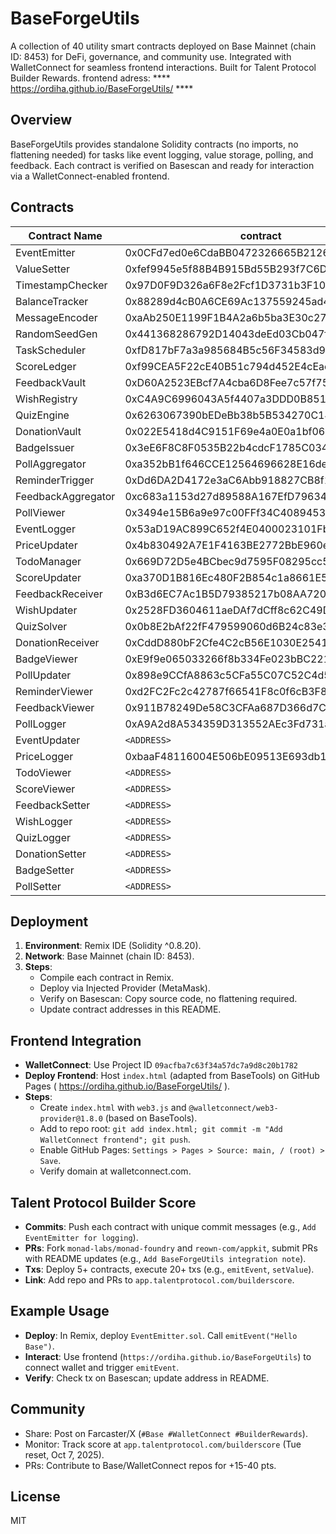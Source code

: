 # BaseForgeUtils

A collection of 40 utility smart contracts deployed on Base Mainnet (chain ID: 8453) for DeFi, governance, and community use. Integrated with WalletConnect for seamless frontend interactions. Built for Talent Protocol Builder Rewards.
frontend adress:  ****      https://ordiha.github.io/BaseForgeUtils/     ****

## Overview
BaseForgeUtils provides standalone Solidity contracts (no imports, no flattening needed) for tasks like event logging, value storage, polling, and feedback. Each contract is verified on Basescan and ready for interaction via a WalletConnect-enabled frontend.

## Contracts
| Contract Name | contract | Category | basescan link |
|---------------|---------|----------|-------------|
| EventEmitter | 0x0CFd7ed0e6CdaBB0472326665B21266cC76F4a5B | Event Logging | https://basescan.org/address/0x0cfd7ed0e6cdabb0472326665b21266cc76f4a5b#code |
| ValueSetter | 0xfef9945e5f88B4B915Bd55B293f7C6D1EB41DdCF | Data Storage | https://basescan.org/address/0xfef9945e5f88b4b915bd55b293f7c6d1eb41ddcf#code |
| TimestampChecker | 0x97D0F9D326a6F8e2Fcf1D3731b3F108d8Ea4545e | Time Management | https://basescan.org/address/0x97d0f9d326a6f8e2fcf1d3731b3f108d8ea4545e#code |
| BalanceTracker | 0x88289d4cB0A6CE69Ac137559245ad4C54AFe9c4a | Tracking | https://basescan.org/address/0x88289d4cb0a6ce69ac137559245ad4c54afe9c4a#code |
| MessageEncoder | 0xaAb250E1199F1B4A2a6b5ba3E30c2752676Dd52c | Encoding | https://basescan.org/address/0xaab250e1199f1b4a2a6b5ba3e30c2752676dd52c#code |
| RandomSeedGen | 0x441368286792D14043deEd03Cb047f66d29effd0 | Random Generation | (https://basescan.org/address/0x441368286792d14043deed03cb047f66d29effd0#code) |
| TaskScheduler | 0xfD817bF7a3a985684B5c56F34583d927954c530a | Scheduling | https://basescan.org/address/0xfd817bf7a3a985684b5c56f34583d927954c530a#code |
| ScoreLedger | 0xf99CEA5F22cE40B51c794d452E4cEacF49E32503 | Scoring | https://basescan.org/address/0xf99cea5f22ce40b51c794d452e4ceacf49e32503#code |
| FeedbackVault | 0xD60A2523EBcf7A4cba6D8Fee7c57f75983a510b9 | Feedback | https://basescan.org/address/0xd60a2523ebcf7a4cba6d8fee7c57f75983a510b9#code |
| WishRegistry | 0xC4A9C6996043A5f4407a3DDD0B85159252fD328b | Registry | https://basescan.org/address/0xc4a9c6996043a5f4407a3ddd0b85159252fd328b#code |
| QuizEngine | 0x6263067390bEDeBb38b5B534270C1489c0d004bf | Quiz | https://basescan.org/address/0x6263067390bedebb38b5b534270c1489c0d004bf#codee |
| DonationVault | 0x022E5418d4C9151F69e4a0E0a1bf06BCc5B58e0C | Donation | https://basescan.org/address/0x022e5418d4c9151f69e4a0e0a1bf06bcc5b58e0c#code |
| BadgeIssuer | 0x3eE6F8C8F0535B22b4cdcF1785C0342084764AEf | Badges | https://basescan.org/address/0x3ee6f8c8f0535b22b4cdcf1785c0342084764aef#code |
| PollAggregator | 0xa352bB1f646CCE12564696628E16de617955a893 | Polling |https://basescan.org/address/0xa352bb1f646cce12564696628e16de617955a893#code |
| ReminderTrigger | 0xDd6DA2D4172e3aC6Abb918827CB8f114731847F9 | Reminders | https://basescan.org/address/0xdd6da2d4172e3ac6abb918827cb8f114731847f9#code |
| FeedbackAggregator | 0xc683a1153d27d89588A167EfD7963426D0819198 | Feedback | https://basescan.org/address/0xc683a1153d27d89588a167efd7963426d0819198#code |
| PollViewer | 0x3494e15B6a9e97c00FFf34C40894536a65c7986c | https://basescan.org/address/0x3494e15b6a9e97c00fff34c40894536a65c7986c#code |
| EventLogger | 0x53aD19AC899C652f4E0400023101Fb66625c5900 | Logging | https://basescan.org/address/0x53ad19ac899c652f4e0400023101fb66625c5900#code |
| PriceUpdater | 0x4b830492A7E1F4163BE2772BbE960eEC13b1D3cc | Price | https://basescan.org/address/0x4b830492a7e1f4163be2772bbe960eec13b1d3cc#code |
| TodoManager | 0x669D72D5e4BCbec9d7595F08295cc532Dc648CFB | Task Management | https://basescan.org/address/0x669d72d5e4bcbec9d7595f08295cc532dc648cfb#code |
| ScoreUpdater | 0xa370D1B816Ec480F2B854c1a8661E5f5D4bD3ee9 | Scoring | https://basescan.org/address/0xa370d1b816ec480f2b854c1a8661e5f5d4bd3ee9#code |
| FeedbackReceiver | 0xB3d6EC7Ac1B5D79385217b08AA720095BFA637ea | Feedback | https://basescan.org/address/0xb3d6ec7ac1b5d79385217b08aa720095bfa637ea#code |
| WishUpdater | 0x2528FD3604611aeDAf7dCff8c62C49D5aC2c0f5a | Updates | https://basescan.org/address/0x2528fd3604611aedaf7dcff8c62c49d5ac2c0f5a#code |
| QuizSolver | 0x0b8E2bAf22fF479599060d6B24c83e3ee8E0F04C | Quiz | https://basescan.org/address/0x0b8e2baf22ff479599060d6b24c83e3ee8e0f04c#code |
| DonationReceiver | 0xCddD880bF2Cfe4C2cB56E1030E2541B4AC1E7b86 | Donation | https://basescan.org/address/0xcddd880bf2cfe4c2cb56e1030e2541b4ac1e7b86#code |
| BadgeViewer | 0xE9f9e065033266f8b334Fe023bBC2217fC29C369 | Badges | https://basescan.org/address/0xe9f9e065033266f8b334fe023bbc2217fc29c369#code |
| PollUpdater | 0x898e9CCfA8863c5CFa55C07C52C4d5F7a44004e5 | Polling | https://basescan.org/address/0x898e9ccfa8863c5cfa55c07c52c4d5f7a44004e5#code |
| ReminderViewer |0xd2FC2Fc2c42787f66541F8c0f6cB3F892Ee99f36 | Reminders | https://basescan.org/address/0xd2fc2fc2c42787f66541f8c0f6cb3f892ee99f36#code |
| FeedbackViewer | 0x911B78249De58C3CFAa687D366d7C36b24971d68 | Feedback | https://basescan.org/address/0x911b78249de58c3cfaa687d366d7c36b24971d68#code |
| PollLogger | 0xA9A2d8A534359D313552AEc3Fd731a5Bc0F19efF | Logging | https://basescan.org/address/0xa9a2d8a534359d313552aec3fd731a5bc0f19eff#code|
| EventUpdater | `<ADDRESS>` | Events | Updates event data. |
| PriceLogger | 0xbaaF48116004E506bE09513E693db126d0306aeA | Price | https://basescan.org/address/0xbaaf48116004e506be09513e693db126d0306aea#code |
| TodoViewer | `<ADDRESS>` | Tasks | Tracks todo views. |
| ScoreViewer | `<ADDRESS>` | Scoring | Tracks score views. |
| FeedbackSetter | `<ADDRESS>` | Feedback | Sets single feedback. |
| WishLogger | `<ADDRESS>` | Logging | Logs wish hashes. |
| QuizLogger | `<ADDRESS>` | Quiz | Logs quiz records. |
| DonationSetter | `<ADDRESS>` | Donation | Sets donation amounts. |
| BadgeSetter | `<ADDRESS>` | Badges | Sets single badge. |
| PollSetter | `<ADDRESS>` | Polling | Sets poll values. |

## Deployment
1. **Environment**: Remix IDE (Solidity ^0.8.20).
2. **Network**: Base Mainnet (chain ID: 8453).
3. **Steps**:
   - Compile each contract in Remix.
   - Deploy via Injected Provider (MetaMask).
   - Verify on Basescan: Copy source code, no flattening required.
   - Update contract addresses in this README.

## Frontend Integration
- **WalletConnect**: Use Project ID `09acfba7c63f34a57dc7a9d8c20b1782` 
- **Deploy Frontend**: Host `index.html` (adapted from BaseTools) on GitHub Pages ( https://ordiha.github.io/BaseForgeUtils/ ).
- **Steps**:
  - Create `index.html` with `web3.js` and `@walletconnect/web3-provider@1.8.0` (based on BaseTools).
  - Add to repo root: `git add index.html; git commit -m "Add WalletConnect frontend"; git push`.
  - Enable GitHub Pages: `Settings > Pages > Source: main, / (root) > Save`.
  - Verify domain at walletconnect.com.

## Talent Protocol Builder Score
- **Commits**: Push each contract with unique commit messages (e.g., `Add EventEmitter for logging`).
- **PRs**: Fork `monad-labs/monad-foundry` and `reown-com/appkit`, submit PRs with README updates (e.g., `Add BaseForgeUtils integration note`).
- **Txs**: Deploy 5+ contracts, execute 20+ txs (e.g., `emitEvent`, `setValue`).
- **Link**: Add repo and PRs to `app.talentprotocol.com/builderscore`.

## Example Usage
- **Deploy**: In Remix, deploy `EventEmitter.sol`. Call `emitEvent("Hello Base")`.
- **Interact**: Use frontend (`https://ordiha.github.io/BaseForgeUtils`) to connect wallet and trigger `emitEvent`.
- **Verify**: Check tx on Basescan; update address in README.

## Community
- Share: Post on Farcaster/X (`#Base #WalletConnect #BuilderRewards`).
- Monitor: Track score at `app.talentprotocol.com/builderscore` (Tue reset, Oct 7, 2025).
- PRs: Contribute to Base/WalletConnect repos for +15-40 pts.

## License
MIT
